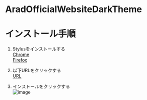 # AradOfficialWebsiteDarkTheme


# インストール手順
1. Stylusをインストールする<br>[Chrome](https://chrome.google.com/webstore/detail/stylus/clngdbkpkpeebahjckkjfobafhncgmne)<br>[Firefox](https://addons.mozilla.org/ja/firefox/addon/styl-us/)

2. 以下URLをクリックする<br>[URL](https://raw.githubusercontent.com/aradtamako/AradOfficialWebsiteDarkTheme/main/style.user.css)

3. インストールをクリックする<br>![image](https://user-images.githubusercontent.com/40272766/223638734-25da1f8a-b1be-469e-9bd1-671608003e81.png)

